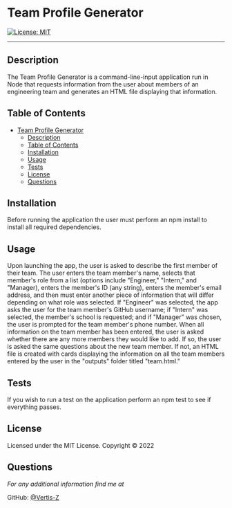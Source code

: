 # Team Profile Generator

[![License: MIT](https://img.shields.io/badge/License-MIT-yellow.svg)](https://opensource.org/licenses/MIT)

---

## Description
The Team Profile Generator is a command-line-input application run in Node that requests information from the user about members of an engineering team and generates an HTML file displaying that information.

## Table of Contents
- [Team Profile Generator](#team-profile-generator)
  - [Description](#description)
  - [Table of Contents](#table-of-contents)
  - [Installation](#installation)
  - [Usage](#usage)
  - [Tests](#tests)
  - [License](#license)
  - [Questions](#questions)

## Installation
Before running the application the user must perform an npm install to install all required dependencies.

## Usage
Upon launching the app, the user is asked to describe the first member of their team. The user enters the team member's name, selects that member's role from a list (options include "Engineer," "Intern," and "Manager), enters the member's ID (any string), enters the member's email address, and then must enter another piece of information that will differ depending on what role was selected. If "Engineer" was selected, the app asks the user for the team member's GitHub username; if "Intern" was selected, the member's school is requested; and if "Manager" was chosen, the user is prompted for the team member's phone number. When all information on the team member has been entered, the user is asked whether there are any more members they would like to add. If so, the user is asked the same questions about the new team member. If not, an HTML file is created with cards displaying the information on all the team members entered by the user in the "outputs" folder titled "team.html."

## Tests
If you wish to run a test on the application perform an npm test to see if everything passes.

## License 
Licensed under the MIT License. Copyright © 2022

## Questions
*For any additional information find me at* 

GitHub: [@Vertis-Z](https://github.com/Vertis-Z/)
